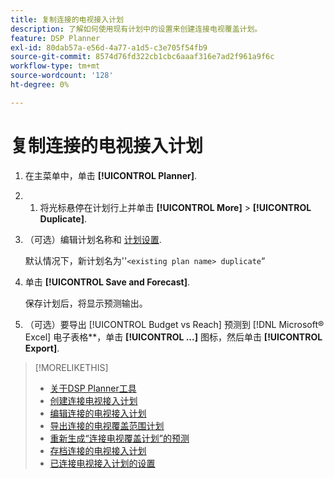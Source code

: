 ```yaml
---
title: 复制连接的电视接入计划
description: 了解如何使用现有计划中的设置来创建连接电视覆盖计划。
feature: DSP Planner
exl-id: 80dab57a-e56d-4a77-a1d5-c3e705f54fb9
source-git-commit: 8574d76fd322cb1cbc6aaaf316e7ad2f961a9f6c
workflow-type: tm+mt
source-wordcount: '128'
ht-degree: 0%

---
```


# 复制连接的电视接入计划

1. 在主菜单中，单击 **[!UICONTROL Planner]**.

1. 
   1. 将光标悬停在计划行上并单击 **[!UICONTROL More]** > **[!UICONTROL Duplicate]**.

1. （可选）编辑计划名称和 [计划设置](planner-settings.md).

   默认情况下，新计划名为&#39;&#39;`<existing plan name> duplicate`“

1. 单击 **[!UICONTROL Save and Forecast]**.

   保存计划后，将显示预测输出。

1. （可选）要导出 [!UICONTROL Budget vs Reach] 预测到 [!DNL Microsoft® Excel] 电子表格**，单击 **[!UICONTROL ...]** 图标，然后单击 **[!UICONTROL Export]**.

>[!MORELIKETHIS]
>
>* [关于DSP Planner工具](planner-about.md)
>* [创建连接电视接入计划](planner-create.md)
>* [编辑连接的电视接入计划](planner-edit.md)
>* [导出连接的电视覆盖范围计划](planner-export.md)
>* [重新生成“连接电视覆盖计划”的预测](planner-forecast.md)
>* [存档连接的电视接入计划](planner-archive.md)
>* [已连接电视接入计划的设置](planner-settings.md)
